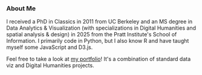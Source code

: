 ### About Me

I received a PhD in Classics in 2011 from UC Berkeley and an MS degree in Data Analytics & Visualization (with specializations in Digital Humanities and spatial analysis & design) in 2025 from the Pratt Institute's School of Information. I primarily code in Python, but I also know R and have taught myself some JavaScript and D3.js.

Feel free to take a look at [my portfolio](http://pratt.darcykrasne.com/Portfolio/)! It's a combination of standard data viz and Digital Humanities projects.


<!--
**dkrasne/dkrasne** is a ✨ _special_ ✨ repository because its `README.md` (this file) appears on your GitHub profile.

Here are some ideas to get you started:

- 🔭 I’m currently working on ...
- 🌱 I’m currently learning ...
- 👯 I’m looking to collaborate on ...
- 🤔 I’m looking for help with ...
- 💬 Ask me about ...
- 📫 How to reach me: ...
- 😄 Pronouns: ...
- ⚡ Fun fact: ...
-->
